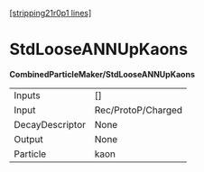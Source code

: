 [[stripping21r0p1 lines]](./stripping21r0p1-index)

# StdLooseANNUpKaons

**CombinedParticleMaker/StdLooseANNUpKaons**

|                 |                    |
|-----------------|--------------------|
| Inputs          | []               |
| Input           | Rec/ProtoP/Charged |
| DecayDescriptor | None               |
| Output          | None               |
| Particle        | kaon               |
